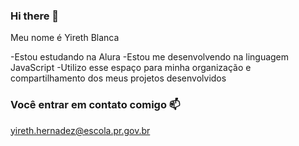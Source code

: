 ### Hi there 💖

Meu nome é Yireth Blanca

-Estou estudando na Alura
-Estou me desenvolvendo na linguagem JavaScript
-Utilizo esse espaço para minha organização e compartilhamento dos meus projetos desenvolvidos

### Você entrar em contato comigo 📫

yireth.hernadez@escola.pr.gov.br
